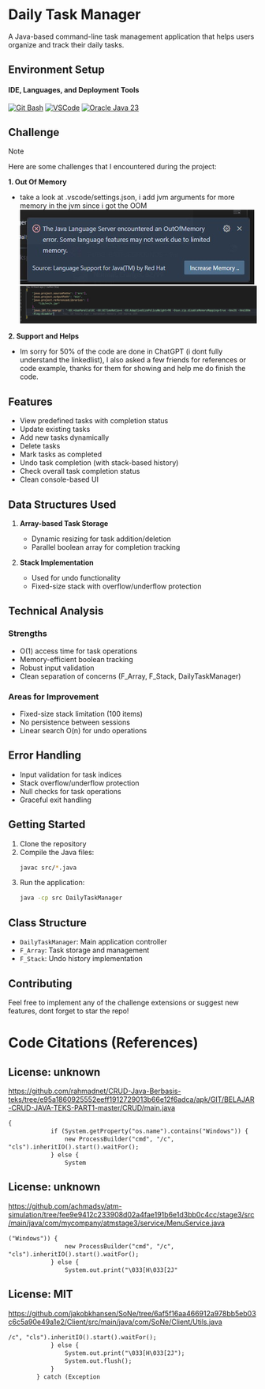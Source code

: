 # Daily Task Manager
 A Java-based command-line task management application that helps users organize and track their daily tasks.

## Environment Setup
#### IDE, Languages, and Deployment Tools

 [![Git Bash](https://img.shields.io/badge/Gitbash%20--f14e32?logo=git)](https://git-scm.com/downloads)
  [![VSCode](https://img.shields.io/badge/VSCode-0086d1?style=flat&logo=internetcomputer&logoColor=white)](https://code.visualstudio.com/download) 
  [![Oracle Java 23](https://img.shields.io/badge/Oracle%20Java%2023-ED8B00?style=flat-square&logo=openjdk&logoColor=white)](https://www.oracle.com/java/)
## Challenge 
> [!NOTE]  
>  Here are some challenges that I encountered during the project:

 **1. Out Of Memory**
   - take a look at .vscode/settings.json, i add jvm arguments for more memory in the jvm since i got the OOM
    ![IMG](https://github.com/rifk7s/DailyTaskManager_.Java/blob/main/images/OOM_ERROR.jpg?raw=true)
    ![IMG](https://github.com/rifk7s/DailyTaskManager_.Java/blob/main/images/OOM.jpg?raw=true)

 **2. Support and Helps**
   - Im sorry for 50% of the code are done in ChatGPT (i dont fully understand the linkedlist), I also asked a few friends for references or code example, thanks for them for showing and help me do finish the code.

## Features
- View predefined tasks with completion status
- Update existing tasks
- Add new tasks dynamically
- Delete tasks
- Mark tasks as completed
- Undo task completion (with stack-based history)
- Check overall task completion status
- Clean console-based UI

## Data Structures Used
1. **Array-based Task Storage**
   - Dynamic resizing for task addition/deletion
   - Parallel boolean array for completion tracking

2. **Stack Implementation**
   - Used for undo functionality
   - Fixed-size stack with overflow/underflow protection

## Technical Analysis

### Strengths
- O(1) access time for task operations
- Memory-efficient boolean tracking
- Robust input validation
- Clean separation of concerns (F_Array, F_Stack, DailyTaskManager)

### Areas for Improvement
- Fixed-size stack limitation (100 items)
- No persistence between sessions
- Linear search O(n) for undo operations

## Error Handling
- Input validation for task indices
- Stack overflow/underflow protection
- Null checks for task operations
- Graceful exit handling

## Getting Started

1. Clone the repository
2. Compile the Java files:
   ```bash
   javac src/*.java
   ```
3. Run the application:
   ```bash
   java -cp src DailyTaskManager
   ```

## Class Structure

- `DailyTaskManager`: Main application controller
- `F_Array`: Task storage and management
- `F_Stack`: Undo history implementation

## Contributing

Feel free to implement any of the challenge extensions or suggest new features, dont forget to star the repo!

# Code Citations (References)

## License: unknown
https://github.com/rahmadnet/CRUD-Java-Berbasis-teks/tree/e95a1860925552eeff1912729013b66e12f6adca/apk/GIT/BELAJAR-CRUD-JAVA-TEKS-PART1-master/CRUD/main.java

```
{
            if (System.getProperty("os.name").contains("Windows")) {
                new ProcessBuilder("cmd", "/c", "cls").inheritIO().start().waitFor();
            } else {
                System
```

## License: unknown
https://github.com/achmadsy/atm-simulation/tree/fee9e9412c233908d02a4fae191b6e1d3bb0c4cc/stage3/src/main/java/com/mycompany/atmstage3/service/MenuService.java

```
("Windows")) {
                new ProcessBuilder("cmd", "/c", "cls").inheritIO().start().waitFor();
            } else {
                System.out.print("\033[H\033[2J"
```

## License: MIT
https://github.com/jakobkhansen/SoNe/tree/6af5f16aa466912a978bb5eb03c6c5a90e49a1e2/Client/src/main/java/com/SoNe/Client/Utils.java

```
/c", "cls").inheritIO().start().waitFor();
            } else {
                System.out.print("\033[H\033[2J");
                System.out.flush();
            }
        } catch (Exception
```

